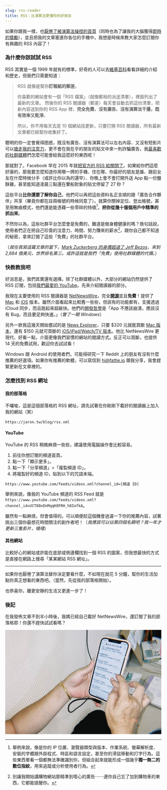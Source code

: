 ```yaml
---
slug: rss-reader
title: RSS：比演算法更懂你的好朋友
---
```

如果你跟我一樣，也[厭倦了被演算法操控的首頁](2025-07-20-why-blog.md)（同時也為了讓我的大腦獲得[即時的獎勵](2025-07-31-distraction-free.md#即時的獎勵)），並且把我的文章塞進你各位的手機中，我想是時候來教大家怎麼訂閱你有興趣的 RSS 內容了！

### 為什麼你該試試 RSS

RSS 其實是一個 1999 年就有的標準，好奇的人可以去[維基百科](https://zh.wikipedia.org/zh-tw/RSS)看看詳細的介紹和歷史，但我們只需要知道：

> RSS 就像是幫你**訂報紙的郵差**。
> 
> 你喜歡的網站會有一個「RSS 檔案」（就像郵局的派送清單），裡面列出了最新的文章。
> 然後你的 RSS 閱讀器（郵差）每天會自動去抓這份清單，把新內容送到你的 RSS App 裡，**完全免費、沒有廣告、沒有演算法干擾，既有效率又乾淨**。
> 
> 所以，你不用每天去逛 10 個網站找更新，只要打開 RSS 閱讀器，所有最新文章都已經幫你收集好了。

聰明的你一定會覺得困惑，既沒有廣告、沒有演算法可以左右內容、又沒有短影片可以[搶走我的注意力](2025-07-31-distraction-free.md)，更不會在我在乎的朋友的貼文中來一則詐騙廣告，我[最喜歡的社群媒體](2025-07-20-why-blog.md)們怎麼可能會給我這麼好的東西呢！

<!-- truncate -->

那就對了。Facebook 早在 2015 年就[把官方的 RSS 給關閉了](https://developers.facebook.com/docs/graph-api/changelog/version2.3#v2_3_90_day_deprecations)。如果給你們這麼好康的，那我要怎麼知道你用哪一牌的手機、住在哪、你最好的朋友是誰、跟前女友在什麼時候分手（或許比你以為的還早）、你晚上會不會打開外送 App 點一份鹽酥雞，甚至能知道凌晨三點還在暈船對象的貼文停留了 27 秒？

這些平台**比你還要了解你自己**，他們可以再把這些資料名正言順的跟「廣告合作夥伴」共享（畢竟你都在註冊帳號的時候同意了）。就算你關掉定位、登出帳號，甚至用無痕模式，他們還是能憑藉一些零碎的特徵[^1]，**把你從幾十億個用戶中精準的抓出來**。

不然你以為，這些社群平台怎麼會是免費的，難道是做身體健康的嗎？換句話說，使用者們正在把自己珍貴的注意力、時間、努力賺來的薪水[^2]，跟你自己都不知道的秘密，拿來訂閱了這些「免費」的社群平台。

（*就在我寫這篇文章的當下，[Mark Zuckerberg 的身價超過了 Jeff Bezos](https://www.forbes.com/sites/tylerroush/2025/07/31/zuckerberg-overtakes-bezos-for-worlds-third-richest-person-as-meta-rally-adds-28-billion-to-his-fortune/)，來到 2,684 億美元，世界排名第三。或許這就是我們「免費」使用社群媒體的代價。*）

### 快教教我吧

好消息是，我們其實還有選擇。除了社群媒體以外，大部分的網站仍然提供了 RSS 訂閱，包括[我們最愛的 YouTube](2025-07-21-youtube-has-changed.md)。先來介紹閱讀器的部分。

我現在主要使用的 RSS 閱讀器是 [NetNewsWire](https://netnewswire.com/)，完全[**開源**](https://github.com/Ranchero-Software/NetNewsWire)並且**免費**！提供了 [Mac](https://netnewswire.com/NetNewsWire.zip) 和 [iOS](https://apps.apple.com/us/app/netnewswire-rss-reader/id1480640210) 版本。雖然介面看起來比較舊一些些，但該有的功能都有，支援透過 iCloud 同步，而且跑起來超級快。他們的[開發哲學](https://netnewswire.com/philosophy.html)是「App 不應該崩潰，應該沒有 Bug，而且要足夠快速。」（*瞥了一眼 Windows*）

另外一款我這幾天開始嘗試的是 [News Explorer](https://betamagic.nl/products/newsexplorer.html)，只要 $320 元就能買斷 [Mac 版本](https://betamagic.nl/store.html)，還有 $150 元就可買斷的 [iOS/iPad/Watch/TV 版本](https://geo.itunes.apple.com/us/app/news-explorer/id1032668306?ls=1&mt=8&at=1000lqMt&ct=store-newsexplorer-ios)。他比 NetNewsWire 更現代、好看一點，介面更像我們習慣的網站的閱讀方式。反正可以買斷，也提供 14 天的免費試用，歡迎你去試試看！

Windows 跟 Android 的使用者們，可能得研究一下 Reddit 上的朋友有沒有什麼推薦的好選項。如果你有推薦的軟體，可以寫信到 hi@fattie.io 跟我分享，我會趕緊更新在文章裡的。

### 怎麼找到 RSS 網址

#### 我的部落格

不囉唆，這是這個部落格的 RSS 網址，請先試著在你剛剛下載好的閱讀器上加入我的網站（笑）

`https://jaron.tw/blog/rss.xml`

#### YouTube

YouTube 的 RSS 稍微麻煩一些些，建議使用電腦操作會比較容易。

1. 前往你想訂閱的頻道首頁。
2. 點一下「顯示更多」。
3. 點一下「分享頻道」>「複製頻道 ID」。
4. 將複製好的頻道 ID，貼到以下的咒語末端。

`https://www.youtube.com/feeds/videos.xml?channel_id=[頻道 ID]`

舉例來說，像我的 YouTube 頻道的 RSS Feed 就是 `https://www.youtube.com/feeds/videos.xml?channel_id=UCT80xDnMqqK0FRH_h8IofkA`。

雖然有一點麻煩，但會值得的。可以順便趁這個機會過濾一下你的推薦內容，試著挑出三個你最想花時間關注的創作者吧！（*我應該可以佔第四個名額吧？我一年才更新三隻影片，嘻嘻*）

#### 其他網站

比較好心的網站或許能在底部或側邊欄找到一個 RSS 的圖案，但我想最快的方式是直接在網路上搜尋「某某網站 RSS 網址」。

---

如果你也厭倦了演算法替你決定要看什麼，不如現在就花 5 分鐘，幫你的生活加點你真正想看的東西吧。（當然，先從我的部落格開始）。

也恭喜你，離更安靜的生活又更進一步了！

### 後記

在我發佈文章不到半小時後，我媽已經自己載好 NetNewsWire，還訂閱了我的部落格耶！你還不趕快試試看嗎？

![](2025-08-01-netnewswire.jpg)

[^1]: 舉例來說，像是你的 IP 位置、瀏覽器類型與版本、作業系統、螢幕解析度、安裝的字體跟外掛程式、時區和語言設定，甚至你的滑鼠移動和打字行為。這些東西單看一個都無法準確識別你，但組合起來就能形成一個幾乎**獨一無二的數位指紋**，用來追蹤或分析使用者行為。

[^2]: 別讓我開始講購物網站那精準到噁心的廣告⋯⋯連你自己忘了加到購物車的東西，它都能提醒你。
